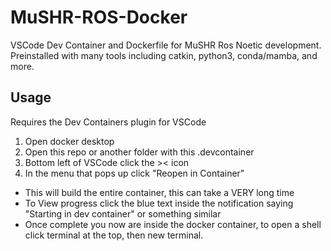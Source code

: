 # MuSHR-ROS-Docker
VSCode Dev Container and Dockerfile for MuSHR Ros Noetic development. Preinstalled with many tools including catkin, python3, conda/mamba, and more.


## Usage

Requires the Dev Containers plugin for VSCode

1) Open docker desktop
2) Open this repo or another folder with this .devcontainer
3) Bottom left of VSCode click the >< icon
4) In the menu that pops up click "Reopen in Container"
- This will build the entire container, this can take a VERY long time
- To View progress click the blue text inside the notification saying "Starting in dev container" or something similar
- Once complete you now are inside the docker container, to open a shell click terminal at the top, then new terminal.